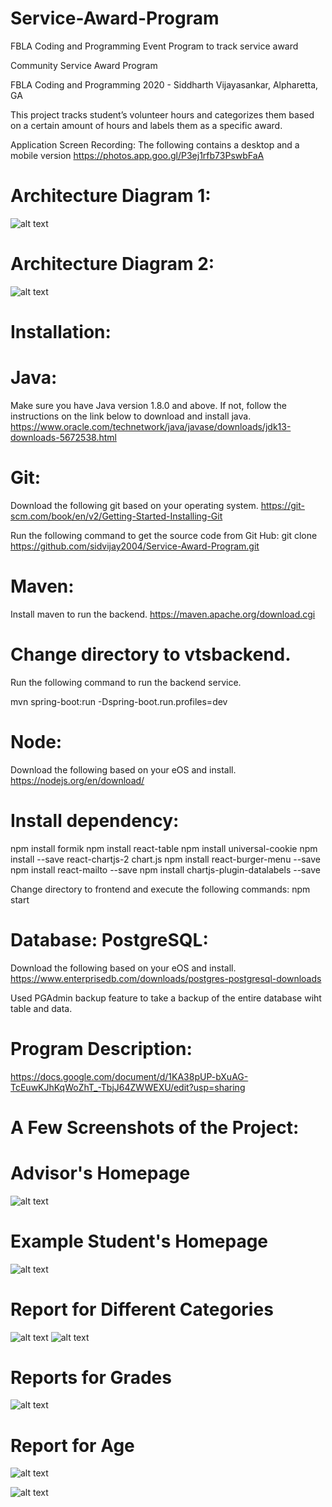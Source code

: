 # Service-Award-Program
FBLA Coding and Programming Event Program to track service award

Community Service Award Program

FBLA Coding and Programming 2020 - Siddharth Vijayasankar, Alpharetta, GA

This project tracks student’s volunteer hours and categorizes them based on a certain amount of hours and labels them as a specific award. 


Application Screen Recording:
The following contains a desktop and a mobile version
https://photos.app.goo.gl/P3ej1rfb73PswbFaA


# Architecture Diagram 1:
![alt text](https://github.com/sidvijay2004/Service-Award-Program/blob/master/Architecture-1.png)






# Architecture Diagram 2:
![alt text](https://github.com/sidvijay2004/Service-Award-Program/blob/master/Architecture-2.png)





# Installation:

# Java: 
Make sure you have Java version 1.8.0 and above. If not, follow the instructions on the link below to download and install java.
https://www.oracle.com/technetwork/java/javase/downloads/jdk13-downloads-5672538.html

# Git:
Download the following git based on your operating system.
https://git-scm.com/book/en/v2/Getting-Started-Installing-Git

Run the following command to get the source code from Git Hub:
git clone https://github.com/sidvijay2004/Service-Award-Program.git

# Maven: 
Install maven to run the backend.
https://maven.apache.org/download.cgi

# Change directory to vtsbackend.
Run the following command to run the backend service.

mvn spring-boot:run -Dspring-boot.run.profiles=dev

# Node:
Download the following based on your eOS and install.
https://nodejs.org/en/download/

# Install dependency: 
npm install formik
npm install react-table
npm install universal-cookie
npm install --save react-chartjs-2 chart.js
npm install react-burger-menu --save
npm install react-mailto --save 
npm install chartjs-plugin-datalabels --save


Change directory to frontend and execute the following commands:
npm start

# Database: PostgreSQL:
Download the following based on your eOS and install.
https://www.enterprisedb.com/downloads/postgres-postgresql-downloads

Used PGAdmin backup feature to take a backup of the entire database wiht table and data.

# Program Description: 

https://docs.google.com/document/d/1KA38pUP-bXuAG-TcEuwKJhKqWoZhT_-TbjJ64ZWWEXU/edit?usp=sharing

# A Few Screenshots of the Project:

# Advisor's Homepage
![alt text](https://github.com/sidvijay2004/Service-Award-Program/blob/master/StudentList.png)

# Example Student's Homepage
![alt text](https://github.com/sidvijay2004/Service-Award-Program/blob/master/HoursTable.png)

# Report for Different Categories
![alt text](https://github.com/sidvijay2004/Service-Award-Program/blob/master/CategoryBarChart.png)
![alt text](https://github.com/sidvijay2004/Service-Award-Program/blob/master/CategoryPieChart.png)

# Reports for Grades
![alt text](https://github.com/sidvijay2004/Service-Award-Program/blob/master/GradeHoursPieChart.png)

# Report for Age
![alt text](https://github.com/sidvijay2004/Service-Award-Program/blob/master/VolunteerHours.png)

![alt text](https://github.com/sidvijay2004/Service-Award-Program/blob/master/VolunteerHours.png)



